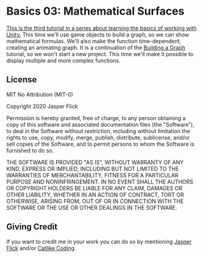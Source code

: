 # Basics 03: Mathematical Surfaces

[This is the third tutorial in a series about learning the basics of working with Unity.](https://catlikecoding.com/unity/tutorials/basics/mathematical-surfaces/) This time we'll use game objects to build a graph, so we can show mathematical formulas. We'll also make the function time-dependent, creating an animating graph. It is a continuation of the [Building a Graph](https://catlikecoding.com/unity/tutorials/basics/building-a-graph/) tutorial, so we won't start a new project. This time we'll make it possible to display multiple and more complex functions.

## License

MIT No Attribution (MIT-0)

Copyright 2020 Jasper Flick

Permission is hereby granted, free of charge, to any person obtaining a copy of this software and associated documentation files (the "Software"), to deal in the Software without restriction, including without limitation the rights to use, copy, modify, merge, publish, distribute, sublicense, and/or sell copies of the Software, and to permit persons to whom the Software is furnished to do so.

THE SOFTWARE IS PROVIDED "AS IS", WITHOUT WARRANTY OF ANY KIND, EXPRESS OR IMPLIED, INCLUDING BUT NOT LIMITED TO THE WARRANTIES OF MERCHANTABILITY, FITNESS FOR A PARTICULAR PURPOSE AND NONINFRINGEMENT. IN NO EVENT SHALL THE AUTHORS OR COPYRIGHT HOLDERS BE LIABLE FOR ANY CLAIM, DAMAGES OR OTHER LIABILITY, WHETHER IN AN ACTION OF CONTRACT, TORT OR OTHERWISE, ARISING FROM, OUT OF OR IN CONNECTION WITH THE SOFTWARE OR THE USE OR OTHER DEALINGS IN THE SOFTWARE.

## Giving Credit

If you want to credit me in your work you can do so by mentioning [Jasper Flick](https://catlikecoding.com/jasper-flick/) and/or [Catlike Coding](https://catlikecoding.com).
